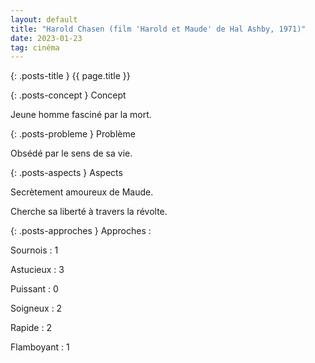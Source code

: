 ```yaml
---
layout: default
title: "Harold Chasen (film 'Harold et Maude' de Hal Ashby, 1971)"
date: 2023-01-23
tag: cinéma
---
```


{: .posts-title }
{{ page.title }}

{: .posts-concept }
Concept

Jeune homme fasciné par la mort.

{: .posts-probleme }
Problème

Obsédé par le sens de sa vie.

{: .posts-aspects }
Aspects

Secrètement amoureux de Maude.

Cherche sa liberté à travers la révolte.

{: .posts-approches }
Approches :

Sournois : 1

Astucieux : 3

Puissant : 0

Soigneux : 2

Rapide : 2

Flamboyant : 1